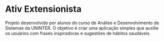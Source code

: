 # Ativ Extensionista
 Projeto desenvolvido por alunos do curso de Análise e Desenvolvimento de Sistemas da UNINTER. O objetivo é criar uma aplicação simples que auxilie os usuários com frases inspiradoras e sugestões de hábitos saudáveis.
